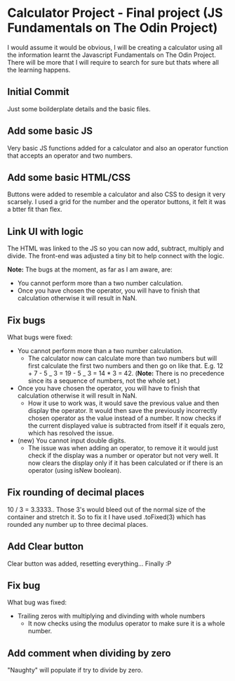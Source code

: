 # Calculator Project - Final project (JS Fundamentals on The Odin Project)

I would assume it would be obvious, I will be creating a calculator using all the information learnt the Javascript Fundamentals on The Odin Project. There will be more that I will require to search for sure but thats where all the learning happens.

## Initial Commit

Just some boilderplate details and the basic files.

## Add some basic JS

Very basic JS functions added for a calculator and also an operator function that accepts an operator and two numbers.

## Add some basic HTML/CSS

Buttons were added to resemble a calculator and also CSS to design it very scarsely. I used a grid for the number and the operator buttons, it felt it was a btter fit than flex.

## Link UI with logic

The HTML was linked to the JS so you can now add, subtract, multiply and divide. The front-end was adjusted a tiny bit to help connect with the logic.

**Note:** The bugs at the moment, as far as I am aware, are:

- You cannot perform more than a two number calculation.
- Once you have chosen the operator, you will have to finish that calculation otherwise it will result in NaN.

## Fix bugs

What bugs were fixed:

- You cannot perform more than a two number calculation.
  - The calculator now can calculate more than two numbers but will first calculate the first two numbers and then go on like that. E.g. 12 + 7 - 5 _ 3 = 19 - 5 _ 3 = 14 \* 3 = 42. (**Note:** There is no precedence since its a sequence of numbers, not the whole set.)
- Once you have chosen the operator, you will have to finish that calculation otherwise it will result in NaN.
  - How it use to work was, it would save the previous value and then display the operator. It would then save the previously incorrectly chosen operator as the value instead of a number. It now checks if the current displayed value is subtracted from itself if it equals zero, which has resolved the issue.
- (new) You cannot input double digits.
  - The issue was when adding an operator, to remove it it would just check if the display was a number or operator but not very well. It now clears the display only if it has been calculated or if there is an operator (using isNew boolean).

## Fix rounding of decimal places

10 / 3 = 3.3333.. Those 3's would bleed out of the normal size of the container and stretch it. So to fix it I have used .toFixed(3) which has rounded any number up to three decimal places.

## Add Clear button

Clear button was added, resetting everything... Finally :P

## Fix bug

What bug was fixed:

- Trailing zeros with multiplying and divinding with whole numbers
  - It now checks using the modulus operator to make sure it is a whole number.

## Add comment when dividing by zero

"Naughty" will populate if try to divide by zero.